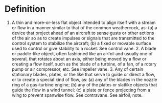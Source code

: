 # Definition

1.  A thin and more-or-less flat object intended to align itself with a
    stream or flow in a manner similar to that of the common
    weathercock, as: (a) a device that project ahead of an aircraft to
    sense gusts or other actions of the air so as to create impulses or
    signals that are transmitted to the control system to stabilize the
    aircraft; (b) a fixed or movable surface used to control or give
    stability to a rocket. See control vane. 2. A blade or paddle-like
    object, often fashioned like an airfoil and usually one of several,
    that rotates about an axis, either being moved by a flow or creating
    a flow itself, such as the blade of a turbine, of a fan, of a rotary
    pump or air compressor, etc. See impeller vane. 3. Any of certain
    stationary blades, plates, or the like that serve to guide or direct
    a flow, or to create a special kind of flow, as: (a) any of the
    blades in the nozzle ring of a gas-turbine engine; (b) any of the
    plates or slatlike objects that guide the flow in a wind tunnel; (c)
    a plate or fence projecting from a wing to prevent spanwise flow.
    See contravane. See airfoil, note.
